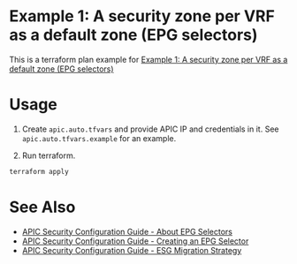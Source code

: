 # Example 1: A security zone per VRF as a default zone (EPG selectors)

This is a terraform plan example for [Example 1: A security zone per VRF as a default zone (EPG selectors)](https://www.cisco.com/c/en/us/td/docs/dcn/whitepapers/cisco-aci-esg-design-guide.html#Example1AsecurityzoneperVRFinstanceasadefaultzoneEPGselectors)


# Usage

1. Create `apic.auto.tfvars` and provide APIC IP and credentials in it. See `apic.auto.tfvars.example` for an example.

2. Run terraform.
```bash
terraform apply
```

# See Also
* [APIC Security Configuration Guide - About EPG Selectors](https://www.cisco.com/c/en/us/td/docs/dcn/aci/apic/6x/security-configuration/cisco-apic-security-configuration-guide-60x/endpoint-security-groups-60x.html#Cisco_Concept.dita_dd517557-dd00-4f6d-8ad1-06d33bd54045)
* [APIC Security Configuration Guide - Creating an EPG Selector](https://www.cisco.com/c/en/us/td/docs/dcn/aci/apic/6x/security-configuration/cisco-apic-security-configuration-guide-60x/endpoint-security-groups-60x.html#Cisco_Task_in_List_GUI.dita_ecdc57cd-5d77-465e-914c-8d3d57d7f0d8)
* [APIC Security Configuration Guide - ESG Migration Strategy](https://www.cisco.com/c/en/us/td/docs/dcn/aci/apic/6x/security-configuration/cisco-apic-security-configuration-guide-60x/endpoint-security-groups-60x.html#Cisco_Concept.dita_e77dba3c-1ca7-4d70-989d-e33b7c19467f)
